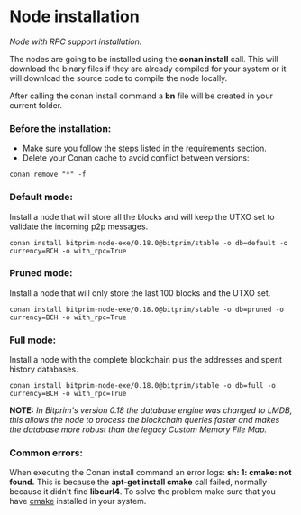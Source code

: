 # Node installation
*Node with RPC support installation.*

The nodes are going to be installed using the **conan install** call. This will download the binary files if they are already compiled for your system or it will download the source code to compile the node locally.

After calling the conan install command a **bn** file will be created in your current folder.

### Before the installation:

* Make sure you follow the steps listed in the requirements section.
* Delete your Conan cache to avoid conflict between versions:
```
conan remove "*" -f
```

### Default mode:
Install a node that will store all the blocks and will keep the UTXO set to validate the incoming p2p messages.

```
conan install bitprim-node-exe/0.18.0@bitprim/stable -o db=default -o currency=BCH -o with_rpc=True
```

### Pruned mode:
Install a node that will only store the last 100 blocks and the UTXO set.

```
conan install bitprim-node-exe/0.18.0@bitprim/stable -o db=pruned -o currency=BCH -o with_rpc=True
```

### Full mode:
Install a node with the complete blockchain plus the addresses and spent history databases.

```
conan install bitprim-node-exe/0.18.0@bitprim/stable -o db=full -o currency=BCH -o with_rpc=True
```

**NOTE:** *In Bitprim's version 0.18 the database engine was changed to LMDB, this allows the node to process the blockchain queries faster and makes the database more robust than the legacy Custom Memory File Map.*

### Common errors:
When executing the Conan install command an error logs: **sh: 1: cmake: not found.** This is because the **apt-get install cmake** call failed, normally because it didn't find **libcurl4**. To solve the problem make sure that you have [cmake](https://cmake.org/) installed in your system.

